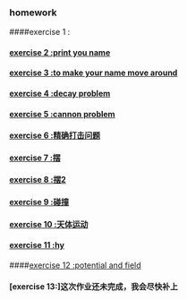 ### homework
####exercise 1 : 
#### [exercise 2 :print you name](https://github.com/Huangyu007/compuational_physics_N2014301020030/blob/master/%E8%BE%93%E5%87%BA%E5%90%8D%E5%AD%97.md)
#### [exercise 3 :to make your name move around](https://github.com/Huangyu007/compuational_physics_N2014301020030/blob/master/%E5%8A%A8%E6%80%81%E7%9A%84%E5%90%8D%E5%AD%97.md)
#### [exercise 4 :decay problem](https://github.com/Huangyu007/compuational_physics_N2014301020030/blob/master/decay%20problem.md)
#### [exercise 5 :cannon problem](https://github.com/Huangyu007/compuational_physics_N2014301020030/blob/master/cannon%20problem.md)
#### [exercise 6 :精确打击问题](https://github.com/Huangyu007/compuational_physics_N2014301020030/blob/master/%E7%B2%BE%E7%A1%AE%E6%89%93%E5%87%BB.md)
#### [exercise 7 :摆](https://github.com/Huangyu007/compuational_physics_N2014301020030/blob/master/%E6%91%86.md)
#### [exercise 8 :摆2](https://github.com/Huangyu007/compuational_physics_N2014301020030/blob/master/%E6%91%862.md)
#### [exercise 9 :碰撞](https://github.com/Huangyu007/compuational_physics_N2014301020030/blob/master/%E7%A2%B0%E6%92%9E.md)
#### [exercise 10 :天体运动](https://github.com/Huangyu007/compuational_physics_N2014301020030/blob/master/%E5%A4%A9%E4%BD%93%E8%BF%90%E5%8A%A8.md)
#### [exercise 11 :hy](https://github.com/Huangyu007/compuational_physics_N2014301020030/blob/master/hy.md)

####[exercise 12 :potential and field](https://github.com/Huangyu007/compuational_physics_N2014301020030/blob/master/potential%20and%20field.md)
#### [exercise 13:]这次作业还未完成，我会尽快补上
